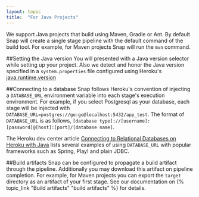 ```yaml
---
layout: topic
title:  "For Java Projects"
---
```

We support Java projects that build using Maven, Gradle or Ant. By default Snap will create a single stage pipeline with the default command of the build tool. For example, for Maven projects Snap will run the `mvn` command.

##Setting the Java version
You will presented with a Java version selector while setting up your project. Also we detect and honor the Java version specified in a `system.properties` file configured using Heroku's [java.runtime.version](https://devcenter.heroku.com/articles/customizing-the-jdk#specify-a-jdk-version)

##Connecting to a database
Snap follows Heroku's convention of injecting a `DATABASE_URL` environment variable into each stage's execution environment. For example, if you select Postgresql as your database, each stage will be injected with `DATABASE_URL=postgres://go:go@localhost:5432/app_test`. The format of `DATABASE_URL` is as follows, `[database type]://[username]:[password]@[host]:[port]/[database name]`.

The Heroku dev center article [Connecting to Relational Databases on Heroku with Java](https://devcenter.heroku.com/articles/connecting-to-relational-databases-on-heroku-with-java) lists several examples of using `DATABASE_URL` with popular frameworks such as Spring, Play! and plain JDBC.

##Build artifacts
Snap can be configured to propagate a build artifact through the pipeline. Additionally you may download this artifact on pipeline completion. For example, for Maven projects you can export the `target` directory as an artifact of your first stage. See our documentation on {% topic_link "Build artifacts" "build artifacts" %} for details.
